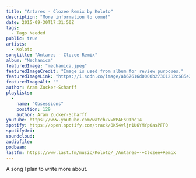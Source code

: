 ```yaml
---
title: "Antares - Clozee Remix by Koloto"
description: "More information to come!"
date: 2015-09-30T17:31:50Z
tags:
  - Tags Needed
public: true
artists:
  - Koloto
songtitle: "Antares - Clozee Remix"
album: "Mechanica"
featuredImage: "mechanica.jpeg"
featuredImageCredit: "Image is used from album for review purposes."
featuredImageLink: "https://i.scdn.co/image/ab67616d0000b27301212c685e2bfa6414b6689b"
featuredImageAlt: ""
author: Aram Zucker-Scharff
playlists:
  -
    name: "Obsessions"
    position: 129
    author: Aram Zucker-Scharff
youtube: https://www.youtube.com/watch?v=WPAEsO1hc14
spotify: https://open.spotify.com/track/0K54vljr1U6YMYpOasPFF0
spotifyUri: 
soundcloud:
audiofile:
podbean:
lastfm: https://www.last.fm/music/Koloto/_/Antares+-+Clozee+Remix
---
```


A song I plan to write more about.
		